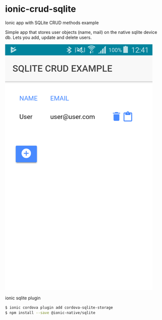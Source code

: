 # ionic-crud-sqlite
Ionic app with SQLite CRUD methods example

Simple app that stores user objects (name, mail) on the native sqlite device db.
Lets you add, update and delete users.

![Example](sqlite.png)

ionic sqlite plugin
```bash
$ ionic cordova plugin add cordova-sqlite-storage
$ npm install --save @ionic-native/sqlite
```
